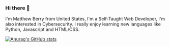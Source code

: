 ### Hi there 👋

I'm Matthew Berry from United States, I'm a Self-Taught Web Developer, I'm also interested in Cybersecurity. I really enjoy learning new languages like Python, Javascript and HTML/CSS.

[![Anurag's GitHub stats](https://github-readme-stats.vercel.app/api?username=WebDevBerry)](https://github.com/WebDevBerry/github-readme-stats)
